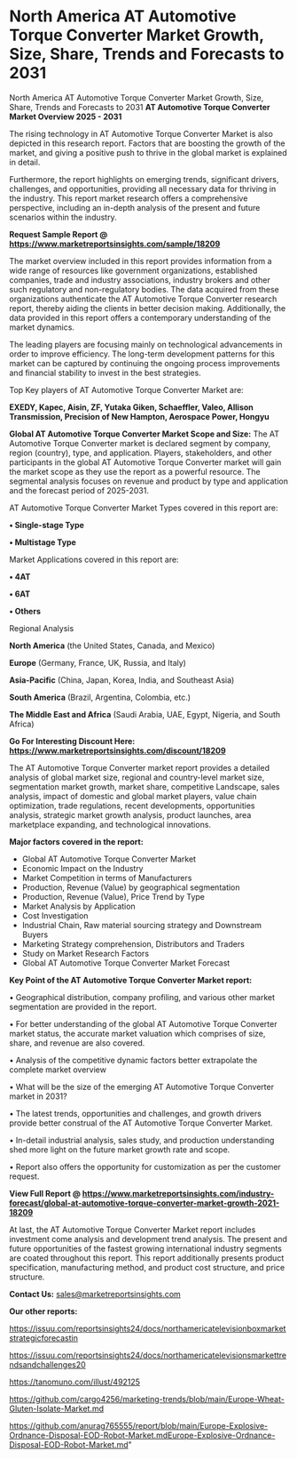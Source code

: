 # North America AT Automotive Torque Converter Market Growth, Size, Share, Trends and Forecasts to 2031
 North America AT Automotive Torque Converter Market Growth, Size, Share, Trends and Forecasts to 2031
<Strong> AT Automotive Torque Converter Market Overview 2025 - 2031</strong>

The rising technology in AT Automotive Torque Converter Market is also depicted in this research report. Factors that are boosting the growth of the market, and giving a positive push to thrive in the global market is explained in detail.

Furthermore, the report highlights on emerging trends, significant drivers, challenges, and opportunities, providing all necessary data for thriving in the industry. This report market research offers a comprehensive perspective, including an in-depth analysis of the present and future scenarios within the industry.

<strong>Request Sample Report @ <a href=https://www.marketreportsinsights.com/sample/18209>https://www.marketreportsinsights.com/sample/18209</a></strong>

The market overview included in this report provides information from a wide range of resources like government organizations, established companies, trade and industry associations, industry brokers and other such regulatory and non-regulatory bodies. The data acquired from these organizations authenticate the AT Automotive Torque Converter research report, thereby aiding the clients in better decision making. Additionally, the data provided in this report offers a contemporary understanding of the market dynamics.

The leading players are focusing mainly on technological advancements in order to improve efficiency. The long-term development patterns for this market can be captured by continuing the ongoing process improvements and financial stability to invest in the best strategies.

Top Key players of AT Automotive Torque Converter Market are:

<strong>EXEDY, Kapec, Aisin, ZF, Yutaka Giken, Schaeffler, Valeo, Allison Transmission, Precision of New Hampton, Aerospace Power, Hongyu</strong>

<strong><b>Global AT Automotive Torque Converter Market Scope and Size:</b></strong>
The AT Automotive Torque Converter market is declared segment by company, region (country), type, and application. Players, stakeholders, and other participants in the global AT Automotive Torque Converter market will gain the market scope as they use the report as a powerful resource. The segmental analysis focuses on revenue and product by type and application and the forecast period of 2025-2031.

AT Automotive Torque Converter Market Types covered in this report are:

<strong>• Single-stage Type

• Multistage Type</strong>

Market Applications covered in this report are:

<strong>• 4AT

• 6AT

• Others</strong> 

Regional Analysis

<strong>North America</strong> (the United States, Canada, and Mexico)

<strong>Europe</strong> (Germany, France, UK, Russia, and Italy)

<strong>Asia-Pacific</strong> (China, Japan, Korea, India, and Southeast Asia)

<strong>South America</strong> (Brazil, Argentina, Colombia, etc.)

<strong>The Middle East and Africa</strong> (Saudi Arabia, UAE, Egypt, Nigeria, and South Africa)

<strong>Go For Interesting Discount Here: <a href=https://www.marketreportsinsights.com/discount/18209>https://www.marketreportsinsights.com/discount/18209</a></strong>

The AT Automotive Torque Converter market report provides a detailed analysis of global market size, regional and country-level market size, segmentation market growth, market share, competitive Landscape, sales analysis, impact of domestic and global market players, value chain optimization, trade regulations, recent developments, opportunities analysis, strategic market growth analysis, product launches, area marketplace expanding, and technological innovations.

<strong><b>Major factors covered in the report:</b></strong>
<ul>
  <li>Global AT Automotive Torque Converter Market </li>
  <li>Economic Impact on the Industry</li>
  <li>Market Competition in terms of Manufacturers</li>
  <li>Production, Revenue (Value) by geographical segmentation</li>
  <li>Production, Revenue (Value), Price Trend by Type</li>
  <li>Market Analysis by Application</li>
  <li>Cost Investigation</li>
  <li>Industrial Chain, Raw material sourcing strategy and Downstream Buyers</li>
  <li>Marketing Strategy comprehension, Distributors and Traders</li>
  <li>Study on Market Research Factors</li>
  <li>Global AT Automotive Torque Converter Market Forecast</li>
</ul>

<strong><b>Key Point of the AT Automotive Torque Converter Market report:</b></strong>

• Geographical distribution, company profiling, and various other market segmentation are provided in the report.

• For better understanding of the global AT Automotive Torque Converter market status, the accurate market valuation which comprises of size, share, and revenue are also covered.

• Analysis of the competitive dynamic factors better extrapolate the complete market overview

• What will be the size of the emerging AT Automotive Torque Converter market in 2031?

• The latest trends, opportunities and challenges, and growth drivers provide better construal of the AT Automotive Torque Converter Market.

• In-detail industrial analysis, sales study, and production understanding shed more light on the future market growth rate and scope.

• Report also offers the opportunity for customization as per the customer request.

<strong><b>View Full Report @ <a href=https://www.marketreportsinsights.com/industry-forecast/global-at-automotive-torque-converter-market-growth-2021-18209>https://www.marketreportsinsights.com/industry-forecast/global-at-automotive-torque-converter-market-growth-2021-18209</a></b></strong>


At last, the AT Automotive Torque Converter Market report includes investment come analysis and development trend analysis. The present and future opportunities of the fastest growing international industry segments are coated throughout this report. This report additionally presents product specification, manufacturing method, and product cost structure, and price structure.

<strong>Contact Us:</strong>
sales@marketreportsinsights.com

<strong>Our other reports:</strong>

<a href=https://issuu.com/reportsinsights24/docs/northamericatelevisionboxmarketstrategicforecastin>https://issuu.com/reportsinsights24/docs/northamericatelevisionboxmarketstrategicforecastin</a>

<a href=https://issuu.com/reportsinsights24/docs/northamericatelevisionsmarkettrendsandchallenges20>https://issuu.com/reportsinsights24/docs/northamericatelevisionsmarkettrendsandchallenges20</a>

<a href=https://tanomuno.com/illust/492125>https://tanomuno.com/illust/492125</a>

<a href=https://github.com/cargo4256/marketing-trends/blob/main/Europe-Wheat-Gluten-Isolate-Market.md>https://github.com/cargo4256/marketing-trends/blob/main/Europe-Wheat-Gluten-Isolate-Market.md</a>

<a href=https://github.com/anurag765555/report/blob/main/Europe-Explosive-Ordnance-Disposal-EOD-Robot-Market.mdEurope-Explosive-Ordnance-Disposal-EOD-Robot-Market.md>https://github.com/anurag765555/report/blob/main/Europe-Explosive-Ordnance-Disposal-EOD-Robot-Market.mdEurope-Explosive-Ordnance-Disposal-EOD-Robot-Market.md</a>"
